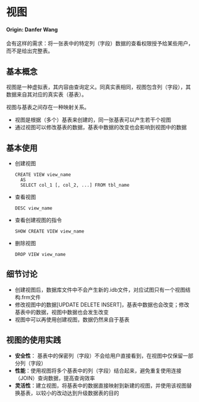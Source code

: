 # 视图

#### **Origin: Danfer Wang**

会有这样的需求：将一张表中的特定列（字段）数据的查看权限授予给某些用户，而不是给出完整表。

## 基本概念

视图是一种虚拟表，其内容由查询定义。同真实表相同，视图包含列（字段），其数据来自其对应的真实表（基表）。

视图与基表之间存在一种映射关系。

- 视图是根据（多个）基表来创建的，同一张基表可以产生若干个视图
- 通过视图可以修改基表的数据，基表中数据的改变也会影响到视图中的数据

## 基本使用

- 创建视图

  ```mysql
  CREATE VIEW view_name
  	AS
  	SELECT col_1 [, col_2, ...] FROM tbl_name
  ```

- 查看视图

  ```mysql
  DESC view_name
  ```

- 查看创建视图的指令

  ```mysql
  SHOW CREATE VIEW view_name
  ```

- 删除视图

  ```mysql
  DROP VIEW view_name
  ```

  

## 细节讨论

- 创建视图后，数据库文件中不会产生新的.idb文件，对应试图只有一个视图结构.frm文件
- 修改视图中的数据[UPDATE DELETE INSERT]，基表中数据也会改变；修改基表中的数据，视图中数据也会发生改变
- 视图中可以再使用创建视图，数据仍然来自于基表

## 视图的使用实践

- **安全性**： 基表中的保密列（字段）不会给用户直接看到，在视图中仅保留一部分列（字段）
- **性能**：使用视图将多个基表中的列（字段）结合起来，避免重复使用连接（JOIN）查询数据，提高查询效率
- **灵活性**：建立视图，将基表中的数据直接映射到新建的视图，并使用该视图替换基表，以较小的改动达到升级数据表的目的


